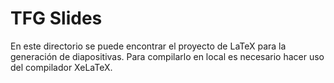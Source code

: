 # TFG Slides

En este directorio se puede encontrar el proyecto de LaTeX para la generación de diapositivas. Para compilarlo en local es necesario hacer uso del compilador XeLaTeX.


